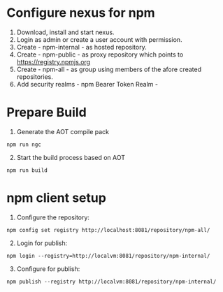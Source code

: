 # Configure nexus for npm

1. Download, install and start nexus.
2. Login as admin or create a user account with permission.
3. Create - npm-internal - as hosted repository.
4. Create - npm-public - as proxy repository which points to https://registry.npmjs.org
5. Create - npm-all - as group using members of the afore created repositories. 
6. Add security realms - npm Bearer Token Realm - 

# Prepare Build 

1. Generate the AOT compile pack
```
npm run ngc 
```
2. Start the build process based on AOT
```
npm run build
```

# npm client setup 

1. Configure the repository:

```
npm config set registry http://localhost:8081/repository/npm-all/
```

2. Login for publish:

```
npm login --registry=http://localvm:8081/repository/npm-internal/ 
```

3. Configure for publish:

```
npm publish --registry http://localvm:8081/repository/npm-internal/ 
```









